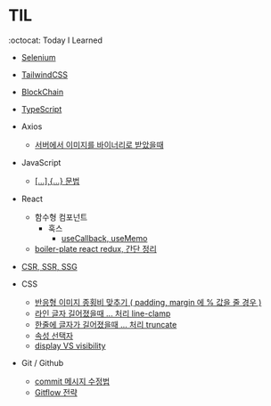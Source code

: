 # TIL
:octocat: Today I Learned


- [Selenium](https://github.com/daehwan2/TIL/blob/main/Selenium/README.md)
- [TailwindCSS](https://github.com/daehwan2/TIL/blob/main/TailwindCSS/README.md)
- [BlockChain](https://github.com/daehwan2/TIL/blob/main/BlockChain/README.md)
- [TypeScript](https://github.com/daehwan2/TIL/blob/main/TypeScript/README.md)
- Axios
  - [서버에서 이미지를 바이너리로 받았을때](https://github.com/daehwan2/TIL/blob/main/Axios/%EC%84%9C%EB%B2%84%EC%97%90%EC%84%9C%20%EC%9D%B4%EB%AF%B8%EC%A7%80%EB%A5%BC%20%EB%B0%94%EC%9D%B4%EB%84%88%EB%A6%AC%EB%A1%9C%20%EB%B0%9B%EC%95%98%EC%9D%84%EB%95%8C/README.md)
- JavaScript
  - [ [...],{...} 문법 ](https://github.com/daehwan2/TIL/blob/main/Javascript/%7B...%7D%2C%20%5B...%5D%20%EB%AC%B8%EB%B2%95/README.md) 

- React
  - 함수형 컴포넌트
    - 훅스
      - [useCallback, useMemo](https://github.com/daehwan2/TIL/blob/main/React/%ED%95%A8%EC%88%98%ED%98%95%EC%BB%B4%ED%8F%AC%EB%84%8C%ED%8A%B8/%ED%9B%85%EC%8A%A4/useMemo%2C%20useCallback/README.md)
  - [boiler-plate react redux, 간단 정리](https://github.com/daehwan2/boiler-plate/tree/master/client)

- [CSR, SSR, SSG](https://github.com/daehwan2/TIL/blob/main/CSR%2C%20SSR%2C%20SSG/README.md)

- CSS
  - [반응형 이미지 종횡비 맞추기 ( padding, margin 에 % 값을 줄 경우 )](https://github.com/daehwan2/TIL/blob/15c950001dc7d79cb9d30938122b5a9b61a1d20a/CSS/padding%2C%20margin%20%EC%97%90%20%25%EB%A5%BC%20%EC%A4%84%20%EA%B2%BD%EC%9A%B0/README.md)
  - [라인 글자 길어졌을때 ... 처리 line-clamp](https://github.com/daehwan2/TIL/blob/main/CSS/line-clamp/README.md)
  - [한줄에 글자가 길어졌을때 ... 처리 truncate](https://github.com/daehwan2/TIL/blob/main/CSS/%ED%95%9C%EC%A4%84%EC%97%90%20%EA%B8%80%EC%9E%90%EA%B0%80%20%EB%A7%8E%EC%95%84%EC%A1%8C%EC%9D%84%EB%95%8C%20...%20%EC%B2%98%EB%A6%AC/README.md)
  - [속성 선택자](https://github.com/daehwan2/TIL/tree/main/CSS/%EC%86%8D%EC%84%B1%EC%84%A0%ED%83%9D%EC%9E%90/README.md)
  - [display VS visibility](https://github.com/daehwan2/TIL/blob/main/CSS/display:none%20VS%20visibility:hidden/README.md)

- Git / Github
  - [commit 메시지 수정법](https://github.com/daehwan2/TIL/tree/main/Git/commit%20%EB%A9%94%EC%8B%9C%EC%A7%80%20%EC%88%98%EC%A0%95%EB%B2%95/)
  - [Gitflow 전략](https://github.com/daehwan2/TIL/blob/main/Git/Gitflow%20%EC%A0%84%EB%9E%B5/README.md)
